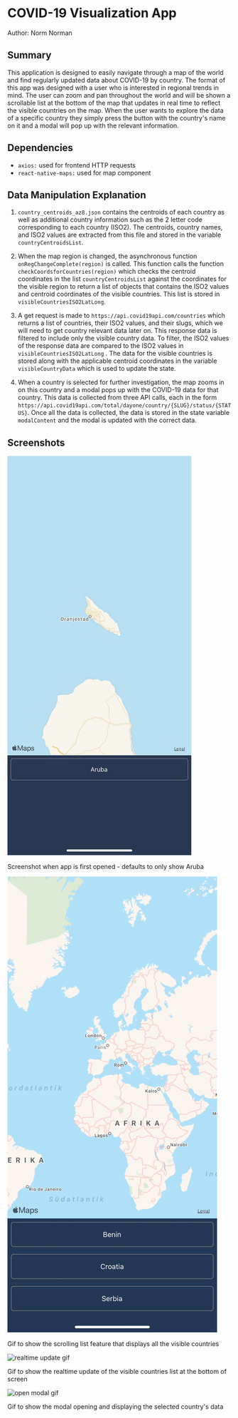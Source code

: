# COVID-19 Visualization App
Author: Norm Norman

## Summary

This application is designed to easily navigate through a map of the world and find regularly updated data about COVID-19 by country. The format of this app was designed with a user who is interested in regional trends in mind. The user can zoom and pan throughout the world and will be shown a scrollable list at the bottom of the map that updates in real time to reflect the visible countries on the map. When the user wants to explore the data of a specific country they simply press the button with the country's name on it and a modal will pop up with the relevant information.

## Dependencies
- `axios:` used for frontend HTTP requests
- `react-native-maps:` used for map component

## Data Manipulation Explanation

1. `country_centroids_az8.json` contains the centroids of each country as well as additional country information such as the 2 letter code corresponding to each country (ISO2). The centroids, country names, and ISO2 values are extracted from this file and stored in the variable `countryCentroidsList`.

2. When the map region is changed, the asynchronous function `onRegChangeComplete(region)` is called. This function calls the function `checkCoordsforCountries(region)` which checks the centroid coordinates in the list `countryCentroidsList` against the coordinates for the visible region to return a list of objects that contains the ISO2 values and centroid coordinates of the visible countries. This list is stored in `visibleCountriesISO2LatLong`.

3. A get request is made to `https://api.covid19api.com/countries` which returns a list of countries, their ISO2 values, and their slugs, which we will need to get country relevant data later on. This response data is filtered to include only the visible country data. To filter, the ISO2 values of the response data are compared to the ISO2 values in `visibleCountriesISO2LatLong` . The data for the visible countries is stored along with the applicable centroid coordinates in the variable `visibleCountryData` which is used to update the state.

4. When a country is selected for further investigation, the map zooms in on this country and a modal pops up with the COVID-19 data for that country. This data is collected from three API calls, each in the form `https://api.covid19api.com/total/dayone/country/{SLUG}/status/{STATUS}`. Once all the data is collected, the data is stored in the state variable `modalContent` and the modal is updated with the correct data.

## Screenshots

![first screen](/images/IMG_3718.jpeg)

Screenshot when app is first opened - defaults to only show Aruba

![scrollable list gif](/images/scroll-list.gif)

Gif to show the scrolling list feature that displays all the visible countries

![realtime update gif](/images/realtime-update.gif)

Gif to show the realtime update of the visible countries list at the bottom of screen

![open modal gif](/images/open-modal.gif)

Gif to show the modal opening and displaying the selected country's data
